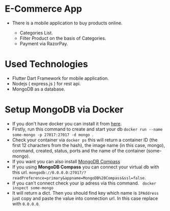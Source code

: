 # E-Commerce App
- There is  a mobile application to buy products online.
  
  - Categories List.
  - Filter Product on the basis of Categories.
  - Payment via RazorPay.

# Used Technologies

- Flutter Dart Framework for mobile application.
- Nodejs ( express.js ) for rest api.
- MongoDB as a database.

# Setup MongoDB via Docker
- If you don't have docker you can install it from [here](https://docs.docker.com/get-docker/).
- Firstly, run this command to create and start your db  ```docker run --name some-mongo -p 27017:27017 -d mongo ```.
- Check your container via ```docker ps``` this will return a container ID (the first 12 characters from the hash), the image name (in this case, mongo), command, created, status, ports and the name of the container (some-mongo).
- If you want you can also install [MongoDB Compass](https://www.mongodb.com/products/compass)
- If you using <b>MongoDB Compass</b> you can connect your virtual db with this url. ``` mongodb://0.0.0.0:27017/?readPreference=primary&appname=MongoDB%20Compass&ssl=false ```.
- If you can't connect check your ip adress via this command. ``` docker inspect some-mongo```
- It will return a dict. Then you should find key which name is ```IPAddress``` just copy and paste the value into connection url. In this case replace with ``` 0.0.0.0 ```.


